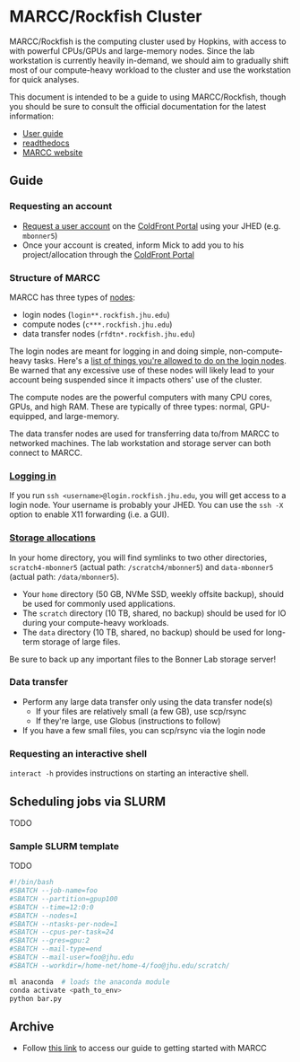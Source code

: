 # MARCC/Rockfish Cluster

MARCC/Rockfish is the computing cluster used by Hopkins, with access to with powerful CPUs/GPUs and large-memory nodes. Since the lab workstation is currently heavily in-demand, we should aim to gradually shift most of our compute-heavy workload to the cluster and use the workstation for quick analyses.

This document is intended to be a guide to using MARCC/Rockfish, though you should be sure to consult the official documentation for the latest information:

- [User guide](https://www.arch.jhu.edu/access/user-guide/)
- [readthedocs](https://marcc.readthedocs.io/index.html)
- [MARCC website](https://www.marcc.jhu.edu/)

## Guide

### Requesting an account

- [Request a user account](https://coldfront.rockfish.jhu.edu/user/register/) on the [ColdFront Portal](https://coldfront.rockfish.jhu.edu/) using your JHED (e.g. `mbonner5`)
- Once your account is created, inform Mick to add you to his project/allocation through the [ColdFront Portal](https://coldfront.rockfish.jhu.edu/)

### Structure of MARCC

MARCC has three types of [nodes](https://marcc.readthedocs.io/HPC_Terminology.html):

- login nodes (`login**.rockfish.jhu.edu`)
- compute nodes (`c***.rockfish.jhu.edu`)
- data transfer nodes (`rfdtn*.rockfish.jhu.edu`)

The login nodes are meant for logging in and doing simple, non-compute-heavy tasks. Here's a [list of things you're allowed to do on the login nodes](https://www.arch.jhu.edu/access/user-accounts/rockfish-citizen/). Be warned that any excessive use of these nodes will likely lead to your account being suspended since it impacts others' use of the cluster.

The compute nodes are the powerful computers with many CPU cores, GPUs, and high RAM. These are typically of three types: normal, GPU-equipped, and large-memory.

The data transfer nodes are used for transferring data to/from MARCC to networked machines. The lab workstation and storage server can both connect to MARCC.

### [Logging in](https://marcc.readthedocs.io/Connecting_to_Rockfish.html)

If you run `ssh <username>@login.rockfish.jhu.edu`, you will get access to a login node. Your username is probably your JHED. You can use the `ssh -X` option to enable X11 forwarding (i.e. a GUI).

### [Storage allocations](https://marcc.readthedocs.io/Allocation.html)

In your home directory, you will find symlinks to two other directories, `scratch4-mbonner5` (actual path: `/scratch4/mbonner5`) and `data-mbonner5` (actual path: `/data/mbonner5`).

- Your `home` directory (50 GB, NVMe SSD, weekly offsite backup), should be used for commonly used applications.
- The `scratch` directory (10 TB, shared, no backup) should be used for IO during your compute-heavy workloads.
- The `data` directory (10 TB, shared, no backup) should be used for long-term storage of large files.

Be sure to back up any important files to the Bonner Lab storage server!

### Data transfer

- Perform any large data transfer only using the data transfer node(s)
  - If your files are relatively small (a few GB), use scp/rsync
  - If they're large, use Globus (instructions to follow)
- If you have a few small files, you can scp/rsync via the login node

### Requesting an interactive shell

`interact -h` provides instructions on starting an interactive shell.

## Scheduling jobs via SLURM

TODO

### Sample SLURM template

TODO

```bash
#!/bin/bash
#SBATCH --job-name=foo
#SBATCH --partition=gpup100
#SBATCH --time=12:0:0
#SBATCH --nodes=1
#SBATCH --ntasks-per-node=1
#SBATCH --cpus-per-task=24
#SBATCH --gres=gpu:2
#SBATCH --mail-type=end
#SBATCH --mail-user=foo@jhu.edu
#SBATCH --workdir=/home-net/home-4/foo@jhu.edu/scratch/

ml anaconda  # loads the anaconda module
conda activate <path_to_env>
python bar.py
```

## Archive

- Follow [this link](https://www.evernote.com/shard/s573/sh/117a7ca1-4af1-e68a-026f-b6512cafee55/7949a4dcde4d0a1318b914460c8e575a) to access our guide to getting started with MARCC

